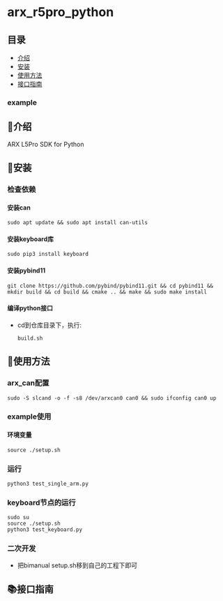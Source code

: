 # arx_r5pro_python

## 目录
- [介绍](#介绍)
- [安装](#安装)
- [使用方法](#使用方法)
- [接口指南](#接口指南)

### example

## 📖介绍
ARX L5Pro SDK for Python

## 🔧安装
### 检查依赖
#### 安装can
```
sudo apt update && sudo apt install can-utils
```
#### 安装keyboard库
```
sudo pip3 install keyboard
```
#### 安装pybind11
```
git clone https://github.com/pybind/pybind11.git && cd pybind11 && mkdir build && cd build && cmake .. && make && sudo make install
```

#### 编译python接口
* cd到仓库目录下，执行:
    ```
    build.sh
    ```

## 🚀使用方法
### arx_can配置
```
sudo -S slcand -o -f -s8 /dev/arxcan0 can0 && sudo ifconfig can0 up
```

### example使用
#### 环境变量
```
source ./setup.sh
```
### 运行
```
python3 test_single_arm.py
```
### keyboard节点的运行
```
sudo su
source ./setup.sh
python3 test_keyboard.py
```

### 二次开发
* 把bimanual setup.sh移到自己的工程下即可

## 📚接口指南